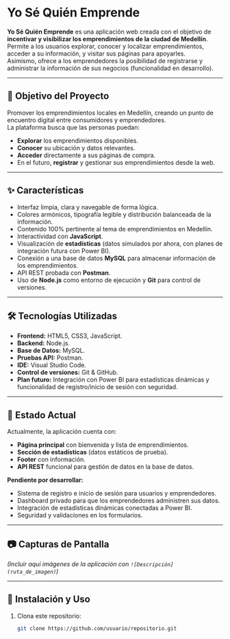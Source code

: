 # Yo Sé Quién Emprende

**Yo Sé Quién Emprende** es una aplicación web creada con el objetivo de **incentivar y visibilizar los emprendimientos de la ciudad de Medellín**.  
Permite a los usuarios explorar, conocer y localizar emprendimientos, acceder a su información, y visitar sus páginas para apoyarles.  
Asimismo, ofrece a los emprendedores la posibilidad de registrarse y administrar la información de sus negocios (funcionalidad en desarrollo).

---

## 🚀 Objetivo del Proyecto
Promover los emprendimientos locales en Medellín, creando un punto de encuentro digital entre consumidores y emprendedores.  
La plataforma busca que las personas puedan:
- **Explorar** los emprendimientos disponibles.
- **Conocer** su ubicación y datos relevantes.
- **Acceder** directamente a sus páginas de compra.
- En el futuro, **registrar** y gestionar sus emprendimientos desde la web.

---

## ✨ Características
- Interfaz limpia, clara y navegable de forma lógica.
- Colores armónicos, tipografía legible y distribución balanceada de la información.
- Contenido 100% pertinente al tema de emprendimientos en Medellín.
- Interactividad con **JavaScript**.
- Visualización de **estadísticas** (datos simulados por ahora, con planes de integración futura con Power BI).
- Conexión a una base de datos **MySQL** para almacenar información de los emprendimientos.
- API REST probada con **Postman**.
- Uso de **Node.js** como entorno de ejecución y **Git** para control de versiones.

---

## 🛠️ Tecnologías Utilizadas
- **Frontend:** HTML5, CSS3, JavaScript.
- **Backend:** Node.js.
- **Base de Datos:** MySQL.
- **Pruebas API:** Postman.
- **IDE:** Visual Studio Code.
- **Control de versiones:** Git & GitHub.
- **Plan futuro:** Integración con Power BI para estadísticas dinámicas y funcionalidad de registro/inicio de sesión con seguridad.

---

## 📌 Estado Actual
Actualmente, la aplicación cuenta con:
- **Página principal** con bienvenida y lista de emprendimientos.
- **Sección de estadísticas** (datos estáticos de prueba).
- **Footer** con información.
- **API REST** funcional para gestión de datos en la base de datos.

**Pendiente por desarrollar:**
- Sistema de registro e inicio de sesión para usuarios y emprendedores.
- Dashboard privado para que los emprendedores administren sus datos.
- Integración de estadísticas dinámicas conectadas a Power BI.
- Seguridad y validaciones en los formularios.

---

## 📷 Capturas de Pantalla
*(Incluir aquí imágenes de la aplicación con `![Descripción](ruta_de_imagen)`)*

---

## 📂 Instalación y Uso
1. Clona este repositorio:
   ```bash
   git clone https://github.com/usuario/repositorio.git

